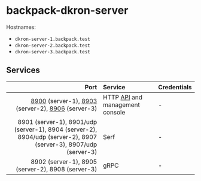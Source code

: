 # backpack-dkron-server

Hostnames:

- `dkron-server-1.backpack.test`
- `dkron-server-2.backpack.test`
- `dkron-server-3.backpack.test`

## Services

| Port | Service | Credentials
| ---: | :------ | :----------
| [8900](http://dkron-server-1.backpack.test:8900) (server-1), [8903](http://dkron-server-2.backpack.test:8903) (server-2), [8906](http://dkron-server-3.backpack.test:8906) (server-3) | HTTP [API](https://dkron.io/api/) and management console | -
| 8901 (server-1), 8901/udp (server-1), 8904 (server-2), 8904/udp (server-2), 8907 (server-3), 8907/udp (server-3) | Serf | -
| 8902 (server-1), 8905 (server-2), 8908 (server-3) | gRPC | -
